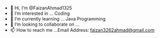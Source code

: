 - 👋 Hi, I’m @FaizanAhmad1325
- 👀 I’m interested in ... Coding
- 🌱 I’m currently learning ... Java Programming
- 💞️ I’m looking to collaborate on ...
- 📫 How to reach me ...Email Address: faizan3262ahmad@gmail.com

<!---
FaizanAhmad1325/FaizanAhmad1325 is a ✨ special ✨ repository because its `README.md` (this file) appears on your GitHub profile.
You can click the Preview link to take a look at your changes.
--->
